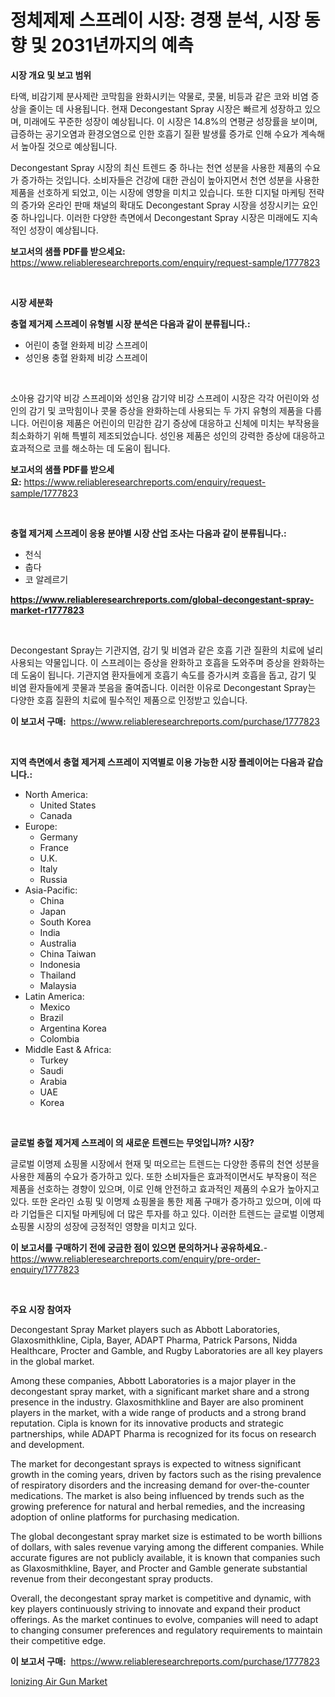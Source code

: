 <p><h1>정체제제 스프레이 시장: 경쟁 분석, 시장 동향 및 2031년까지의 예측</h1></p><p><strong>시장 개요 및 보고 범위</strong></p>
<p><p>타액, 비감기제 분사제란 코막힘을 완화시키는 약물로, 콧물, 비등과 같은 코와 비염 증상을 줄이는 데 사용됩니다. 현재 Decongestant Spray 시장은 빠르게 성장하고 있으며, 미래에도 꾸준한 성장이 예상됩니다. 이 시장은 14.8%의 연평균 성장률을 보이며, 급증하는 공기오염과 환경오염으로 인한 호흡기 질환 발생률 증가로 인해 수요가 계속해서 높아질 것으로 예상됩니다.</p><p>Decongestant Spray 시장의 최신 트렌드 중 하나는 천연 성분을 사용한 제품의 수요가 증가하는 것입니다. 소비자들은 건강에 대한 관심이 높아지면서 천연 성분을 사용한 제품을 선호하게 되었고, 이는 시장에 영향을 미치고 있습니다. 또한 디지털 마케팅 전략의 증가와 온라인 판매 채널의 확대도 Decongestant Spray 시장을 성장시키는 요인 중 하나입니다. 이러한 다양한 측면에서 Decongestant Spray 시장은 미래에도 지속적인 성장이 예상됩니다.</p></p>
<p><strong>보고서의 샘플 PDF를 받으세요:</strong> <a href="https://www.reliableresearchreports.com/enquiry/request-sample/1777823">https://www.reliableresearchreports.com/enquiry/request-sample/1777823</a></p>
<p>&nbsp;</p>
<p><strong>시장 세분화</strong></p>
<p><strong>충혈 제거제 스프레이 유형별 시장 분석은 다음과 같이 분류됩니다.:</strong></p>
<p><ul><li>어린이 충혈 완화제 비강 스프레이</li><li>성인용 충혈 완화제 비강 스프레이</li></ul></p>
<p>&nbsp;</p>
<p><p>소아용 감기약 비강 스프레이와 성인용 감기약 비강 스프레이 시장은 각각 어린이와 성인의 감기 및 코막힘이나 콧물 증상을 완화하는데 사용되는 두 가지 유형의 제품을 다룹니다. 어린이용 제품은 어린이의 민감한 감기 증상에 대응하고 신체에 미치는 부작용을 최소화하기 위해 특별히 제조되었습니다. 성인용 제품은 성인의 강력한 증상에 대응하고 효과적으로 코를 해소하는 데 도움이 됩니다.</p></p>
<p><strong>보고서의 샘플 PDF를 받으세요:</strong>&nbsp;<a href="https://www.reliableresearchreports.com/enquiry/request-sample/1777823">https://www.reliableresearchreports.com/enquiry/request-sample/1777823</a></p>
<p>&nbsp;</p>
<p><strong> 충혈 제거제 스프레이 응용 분야별 시장 산업 조사는 다음과 같이 분류됩니다.:</strong></p>
<p><ul><li>천식</li><li>춥다</li><li>코 알레르기</li></ul></p>
<p><strong><a href="https://www.reliableresearchreports.com/global-decongestant-spray-market-r1777823">https://www.reliableresearchreports.com/global-decongestant-spray-market-r1777823</a></strong></p>
<p>&nbsp;</p>
<p><p>Decongestant Spray는 기관지염, 감기 및 비염과 같은 호흡 기관 질환의 치료에 널리 사용되는 약물입니다. 이 스프레이는 증상을 완화하고 호흡을 도와주며 증상을 완화하는 데 도움이 됩니다. 기관지염 환자들에게 호흡기 속도를 증가시켜 호흡을 돕고, 감기 및 비염 환자들에게 콧물과 붓음을 줄여줍니다. 이러한 이유로 Decongestant Spray는 다양한 호흡 질환의 치료에 필수적인 제품으로 인정받고 있습니다.</p></p>
<p><strong>이 보고서 구매:</strong>&nbsp; <a href="https://www.reliableresearchreports.com/purchase/1777823">https://www.reliableresearchreports.com/purchase/1777823</a></p>
<p>&nbsp;</p>
<p><strong>지역 측면에서 충혈 제거제 스프레이 지역별로 이용 가능한 시장 플레이어는 다음과 같습니다.:</strong></p>
<p><ul>
    <li>
        North America:
        <ul>
            <li>United States</li>
            <li>Canada</li>
        </ul>
    </li>
    <li>
        Europe:
        <ul>
            <li>Germany</li>
            <li>France</li>
            <li>U.K.</li>
            <li>Italy</li>
            <li>Russia</li>
        </ul>
    </li>
    <li>
        Asia-Pacific:
        <ul>
            <li>China</li>
            <li>Japan</li>
            <li>South Korea</li>
            <li>India</li>
            <li>Australia</li>
            <li>China Taiwan</li>
            <li>Indonesia</li>
            <li>Thailand</li>
            <li>Malaysia</li>
        </ul>
    </li>
    <li>
        Latin America:
        <ul>
            <li>Mexico</li>
            <li>Brazil</li>
            <li>Argentina Korea</li>
            <li>Colombia</li>
        </ul>
    </li>
    <li>
        Middle East & Africa:
        <ul>
            <li>Turkey</li>
            <li>Saudi</li>
            <li>Arabia</li>
            <li>UAE</li>
            <li>Korea</li>
        </ul>
    </li>
    </ul></p>
<p>&nbsp;</p>
<p><strong>글로벌 충혈 제거제 스프레이 의 새로운 트렌드는 무엇입니까? 시장?</strong></p>
<p><p>글로벌 이명제 쇼핑몰 시장에서 현재 및 떠오르는 트렌드는 다양한 종류의 천연 성분을 사용한 제품의 수요가 증가하고 있다. 또한 소비자들은 효과적이면서도 부작용이 적은 제품을 선호하는 경향이 있으며, 이로 인해 안전하고 효과적인 제품의 수요가 높아지고 있다. 또한 온라인 쇼핑 및 이명제 쇼핑몰을 통한 제품 구매가 증가하고 있으며, 이에 따라 기업들은 디지털 마케팅에 더 많은 투자를 하고 있다. 이러한 트렌드는 글로벌 이명제 쇼핑몰 시장의 성장에 긍정적인 영향을 미치고 있다.</p></p>
<p><strong>이 보고서를 구매하기 전에 궁금한 점이 있으면 문의하거나 공유하세요.</strong>- <a href="https://www.reliableresearchreports.com/enquiry/pre-order-enquiry/1777823">https://www.reliableresearchreports.com/enquiry/pre-order-enquiry/1777823</a></p>
<p>&nbsp;</p>
<p><strong>주요 시장 참여자</strong></p>
<p><p>Decongestant Spray Market players such as Abbott Laboratories, Glaxosmithkline, Cipla, Bayer, ADAPT Pharma, Patrick Parsons, Nidda Healthcare, Procter and Gamble, and Rugby Laboratories are all key players in the global market. </p><p>Among these companies, Abbott Laboratories is a major player in the decongestant spray market, with a significant market share and a strong presence in the industry. Glaxosmithkline and Bayer are also prominent players in the market, with a wide range of products and a strong brand reputation. Cipla is known for its innovative products and strategic partnerships, while ADAPT Pharma is recognized for its focus on research and development.</p><p>The market for decongestant sprays is expected to witness significant growth in the coming years, driven by factors such as the rising prevalence of respiratory disorders and the increasing demand for over-the-counter medications. The market is also being influenced by trends such as the growing preference for natural and herbal remedies, and the increasing adoption of online platforms for purchasing medication.</p><p>The global decongestant spray market size is estimated to be worth billions of dollars, with sales revenue varying among the different companies. While accurate figures are not publicly available, it is known that companies such as Glaxosmithkline, Bayer, and Procter and Gamble generate substantial revenue from their decongestant spray products.</p><p>Overall, the decongestant spray market is competitive and dynamic, with key players continuously striving to innovate and expand their product offerings. As the market continues to evolve, companies will need to adapt to changing consumer preferences and regulatory requirements to maintain their competitive edge.</p></p>
<p><strong>이 보고서 구매:</strong>&nbsp;&nbsp;<a href="https://www.reliableresearchreports.com/purchase/1777823">https://www.reliableresearchreports.com/purchase/1777823</a></p>
<p><p><a href="https://github.com/Sinjinluong3e0awx2m195k76/Market-Research-Report-List-2/blob/main/ionizing-air-gun-market.md">Ionizing Air Gun Market</a></p></p>